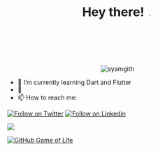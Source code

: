 <h1 align="center">Hey there! <img src="https://camo.githubusercontent.com/35d3d11359a49bf12aebb834cc13fd81b95eff4e/68747470733a2f2f6d656469612e67697068792e636f6d2f6d656469612f6876524a434c467a6361737252346961377a2f67697068792e676966" height="2.5%" width="2.5%"></h1>
<p align="center"> <img src="https://komarev.com/ghpvc/?username=syamgith&label=Profile%20views&color=0e75b6&style=flat" alt="syamgith" /> </p>



- 🔭 I’m currently learning Dart and Flutter
- 🌱
- 📫 How to reach me: 

[![Follow on Twitter](https://img.shields.io/badge/--twitter?label=Twitter&logo=Twitter&style=social)](https://twitter.com/Syam_gith)
[![Follow on Linkedin](https://img.shields.io/badge/--linkedin?label=Linkedin&logo=linkedin&style=social)](https://www.linkedin.com/in/syamgith/)

![](https://github-readme-stats.vercel.app/api?username=syamgith&count_private=true&theme=dark&show_icons=true)

[![GitHub Game of Life](https://github4life.herokuapp.com/syamgith.gif?z=6)](https://github.com/Syamgith)
